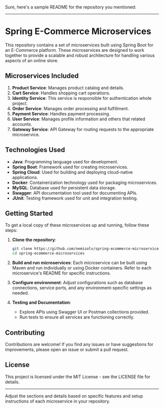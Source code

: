 Sure, here's a sample README for the repository you mentioned:

* * *

Spring E-Commerce Microservices
===============================

This repository contains a set of microservices built using Spring Boot for an E-Commerce platform. These microservices are designed to work together to provide a scalable and robust architecture for handling various aspects of an online store.

Microservices Included
----------------------

1.  **Product Service**: Manages product catalog and details.
2.  **Cart Service**: Handles shopping cart operations.
3.  **Identity Service**: This service is responsible for authentication whole project.
4.  **Order Service**: Manages order processing and fulfillment.
5.  **Payment Service**: Handles payment processing.
6.  **User Service**: Manages profile information and others that related accounts.
7.  **Gateway Service**: API Gateway for routing requests to the appropriate microservice.

Technologies Used
-----------------

*   **Java**: Programming language used for development.
*   **Spring Boot**: Framework used for creating microservices.
*   **Spring Cloud**: Used for building and deploying cloud-native applications.
*   **Docker**: Containerization technology used for packaging microservices.
*   **MySQL**: Database used for persistent data storage.
*   **Swagger**: API documentation tool used for documenting APIs.
*   **JUnit**: Testing framework used for unit and integration testing.

Getting Started
---------------

To get a local copy of these microservices up and running, follow these steps:

1.  **Clone the repository**:
    
    ```bash
    git clone https://github.com/nemisolv/spring-ecommerce-microservices.git
    cd spring-ecommerce-microservices
    ```
    
2.  **Build and run microservices**: Each microservice can be built using Maven and run individually or using Docker containers. Refer to each microservice's README for specific instructions.
    
3.  **Configure environment**: Adjust configurations such as database connections, service ports, and any environment-specific settings as needed.
    
4.  **Testing and Documentation**:
    
    *   Explore APIs using Swagger UI or Postman collections provided.
    *   Run tests to ensure all services are functioning correctly.

Contributing
------------

Contributions are welcome! If you find any issues or have suggestions for improvements, please open an issue or submit a pull request.

License
-------

This project is licensed under the MIT License - see the LICENSE file for details.

* * *

Adjust the sections and details based on specific features and setup instructions of each microservice in your repository.
